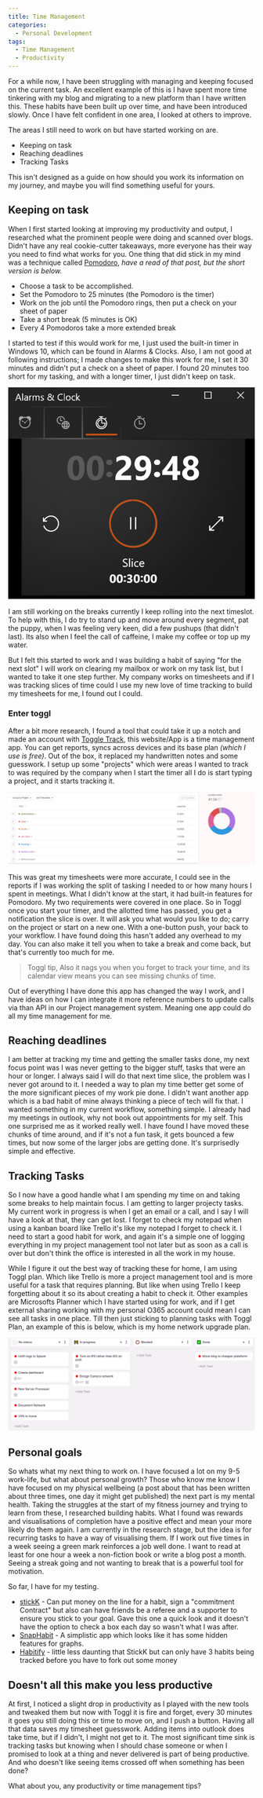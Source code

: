```yaml
---
title: Time Management
categories:
  - Personal Development
tags:
  - Time Management
  - Productivity
---
```


For a while now, I have been struggling with managing and keeping focused on the current task. An excellent example of this is I have spent more time tinkering with my blog and migrating to a new platform than I have written this. These habits have been built up over time,  and have been introduced slowly. Once I have felt confident in one area, I looked at others to improve.

The areas I still need to work on but have started working on are.

* Keeping on task
* Reaching deadlines
* Tracking Tasks

This isn't designed as a guide on how should you work its information on my journey, and maybe you will find something useful for yours.

## Keeping on task

When I first started looking at improving my productivity and output, I researched what the prominent people were doing and scanned over blogs. Didn't have any real cookie-cutter takeaways, more everyone has their way you need to find what works for you. 
One thing that did stick in my mind was a technique called [Pomodoro](https://lifehacker.com/productivity-101-a-primer-to-the-pomodoro-technique-1598992730), *have a read of that post, but the short version is below.*

* Choose a task to be accomplished.
* Set the Pomodoro to 25 minutes (the Pomodoro is the timer)
* Work on the job until the Pomodoro rings, then put a check on your sheet of paper
* Take a short break (5 minutes is OK)
* Every 4 Pomodoros take a more extended break

I started to test if this would work for me, I just used the built-in timer in Windows 10, which can be found in Alarms & Clocks. Also, I am not good at following instructions; I made changes to make this work for me, I set it 30 minutes and didn't put a check on a sheet of paper. I found 20 minutes too short for my tasking, and with a longer timer, I just didn't keep on task.

![Windows 10 build-in timer](/images/time-management-windows-timer.png)

I am still working on the breaks currently I keep rolling into the next timeslot. To help with this, I do try to stand up and move around every segment, pat the puppy, when I was feeling very keen, did a few pushups (that didn't last). Its also when I feel the call of caffeine, I make my coffee or top up my water.

But I felt this started to work and I was building a habit of saying "for the next slot" I will work on clearing my mailbox or work on my task list, but I wanted to take it one step further. My company works on timesheets and if I was tracking slices of time could I use my new love of time tracking to build my timesheets for me, I found out I could.

### Enter toggl

After a bit more research, I found a tool that could take it up a notch and made an account with [Toggle Track](https://track.toggl.com), this website/App is a time management app. You can get reports, syncs across devices and its base plan *(which I use is free)*. Out of the box, it replaced my handwritten notes and some guesswork. I setup up some "projects" which were areas I wanted to track to was required by the company when I start the timer all I do is start typing a project, and it starts tracking it.

![Toggle Time reporting](/images/time-management-toggle-report.png)

This was great my timesheets were more accurate, I could see in the reports if I was working the split of tasking I needed to or how many hours I spent in meetings. What I didn't know at the start, it had built-in features for Pomodoro. My two requirements were covered in one place. So in Toggl once you start your timer, and the allotted time has passed, you get a notification the slice is over. It will ask you what would you like to do; carry on the project or start on a new one. With a one-button push, your back to your workflow. I have found doing this hasn't added any overhead to my day. You can also make it tell you when to take a break and come back, but that's currently too much for me. 

> Toggl tip, Also it nags you when you forget to track your time, and its calendar view means you can see missing chunks of time.

Out of everything I have done this app has changed the way I work, and I have ideas on how I can integrate it more reference numbers to update calls via than API in our Project management system. Meaning one app could do all my time management for me.

## Reaching deadlines

I am better at tracking my time and getting the smaller tasks done, my next focus point was I was never getting to the bigger stuff, tasks that were an hour or longer. I always said I will do that next time slice, the problem was I never got around to it. I needed a way to plan my time better get some of the more significant pieces of my work pie done. I didn't want another app which is a bad habit of mine always thinking a piece of tech will fix that. I wanted something in my current workflow, something simple. I already had my meetings in outlook, why not book out appointments for my self. This one surprised me as it worked really well. I have found I have moved these chunks of time around, and if it's not a fun task, it gets bounced a few times, but now some of the larger jobs are getting done. It's surprisedly simple and effective.

## Tracking Tasks

So I now have a good handle what I am spending my time on and taking some breaks to help maintain focus. I am getting to larger projecty tasks. My current work in progress is when I get an email or a call, and I say I will have a look at that, they can get lost. I forget to check my notepad when using a kanban board like Trello it's like my notepad I forget to check it. I need to start a good habit for work, and again it's a simple one of logging everything in my project management tool not later but as soon as a call is over but don't think the office is interested in all the work in my house.

While I figure it out the best way of tracking these for home, I am using Toggl plan. Which like Trello is more a project management tool and is more useful for a task that requires planning. But like when using Trello I keep forgetting about it so its about creating a habit to check it. Other examples are Microsofts Planner which I have started using for work, and if I get external sharing working with my personal O365 account could mean I can see all tasks in one place. Till then just sticking to planning tasks with Toggl Plan, an example of this is below, which is my home network upgrade plan.

![Toggl Plan](/images/time-management-toggle-plan.png)

## Personal goals

So whats what my next thing to work on. I have focused a lot on my 9-5 work-life, but what about personal growth? Those who know me know I have focused on my physical wellbeing (a post about that has been written about three times, one day it might get published) the next part is my mental health. Taking the struggles at the start of my fitness journey and trying to learn from these, I researched building habits. What I found was rewards and visualisations of completion have a positive effect and mean your more likely do them again. I am currently in the research stage, but the idea is for recurring tasks to have a way of visualising them. If I work out five times in a week seeing a green mark reinforces a job well done. I want to read at least for one hour a week a non-fiction book or write a blog post a month. Seeing a streak going and not wanting to break that is a powerful tool for motivation.

So far, I have for my testing.

* [stickK](https://www.stickk.com/) - Can put money on the line for a habit, sign a "commitment Contract" but also can have friends be a referee and a supporter to ensure you stick to your goal. Gave this one a quick look and it doesn't have the option to check a box each day so wasn't what I was after.
* [SnapHabit](https://snaphabit.app/) - A simplistic app which looks like it has some hidden features for graphs. 
* [Habitify](https://habitify.me) - little less daunting that StickK but can only have 3 habits being tracked before you have to fork out some money

## Doesn't all this make you less productive

At first, I noticed a slight drop in productivity as I played with the new tools and tweaked them but now with Toggl it is fire and forget, every 30 minutes it goes you still doing this or time to move on, and I push a button. Having all that data saves my timesheet guesswork. Adding items into outlook does take time, but if I didn't, I might not get to it. The most significant time sink is tracking tasks but knowing when I should chase someone or when I promised to look at a thing and never delivered is part of being productive. And who doesn't like seeing items crossed off when something has been done?

What about you, any productivity or time management tips?
